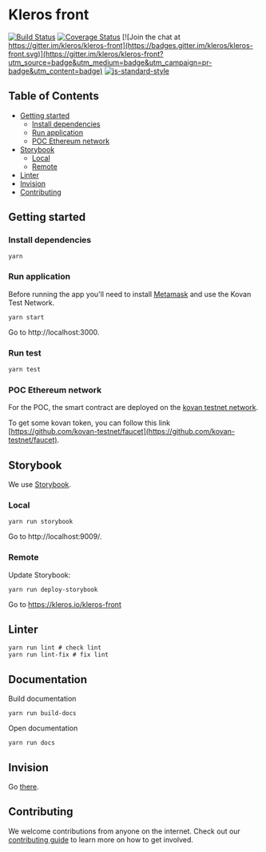# Kleros front

[![Build Status](https://travis-ci.org/kleros/kleros-front.svg?branch=master)](https://travis-ci.org/kleros/kleros-front) [![Coverage Status](https://coveralls.io/repos/github/kleros/kleros-front/badge.svg)](https://coveralls.io/github/kleros/kleros-front) [![Join the chat at https://gitter.im/kleros/kleros-front](https://badges.gitter.im/kleros/kleros-front.svg)](https://gitter.im/kleros/kleros-front?utm_source=badge&utm_medium=badge&utm_campaign=pr-badge&utm_content=badge)
[![js-standard-style](https://img.shields.io/badge/code%20style-standard-brightgreen.svg)](https://github.com/standard/standard)

## Table of Contents

* [Getting started](#getting-started)
  * [Install dependencies](#install-dependencies)
  * [Run application](#run-application)
  * [POC Ethereum network](#poc-ethereum-network)
* [Storybook](#storybook)
  * [Local](#local)
  * [Remote](#remote)
* [Linter](#linter)
* [Invision](#invision)
* [Contributing](#contributing)

## Getting started

### Install dependencies

```
yarn
```

### Run application

Before running the app you'll need to install [Metamask](https://metamask.io/) and use the Kovan Test Network.

```
yarn start
```

Go to http://localhost:3000.

### Run test
```bash
yarn test
```

### POC Ethereum network

For the POC, the smart contract are deployed on the
[kovan testnet network](https://kovan-testnet.github.io/website/).

To get some kovan token, you can follow this link
[https://github.com/kovan-testnet/faucet](https://github.com/kovan-testnet/faucet).

## Storybook

We use [Storybook](https://storybook.js.org/).

### Local

```
yarn run storybook
```

Go to http://localhost:9009/.

### Remote

Update Storybook:
```
yarn run deploy-storybook
```

Go to https://kleros.io/kleros-front

## Linter

```
yarn run lint # check lint
yarn run lint-fix # fix lint
```

## Documentation 


Build documentation
```
yarn run build-docs
```

Open documentation
```
yarn run docs
```

## Invision

Go [there](https://projects.invisionapp.com/share/SRDBNEDE7#/screens/252442857).

## Contributing

We welcome contributions from anyone on the internet. Check out our [contributing guide](https://github.com/kleros/kleros.md/blob/master/quality-management/contributing.md) to learn more on how to get involved.
